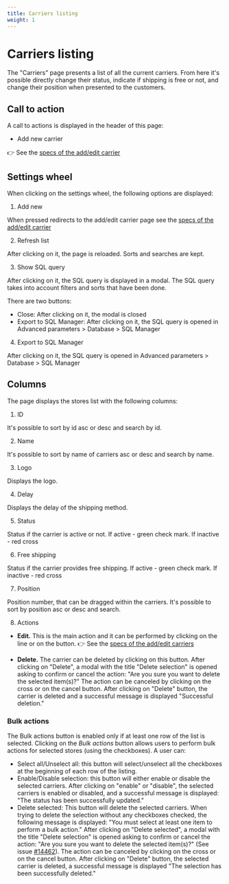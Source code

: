 ```yaml
---
title: Carriers listing
weight: 1
---
```


# Carriers listing

The "Carriers" page presents a list of all the current carriers. From here it's possible directly change their status, indicate if shipping is free or not, and change their position when presented to the customers.

## Call to action

A call to actions is displayed in the header of this page:
 
  - Add new carrier

👉 See the [specs of the add/edit carrier](./add-edit-carrier.md) 

## Settings wheel

When clicking on the settings wheel, the following options are displayed:

1. Add new

When pressed redirects to the add/edit carrier page see the [specs of the add/edit carrier](./add-edit-carrier.md) 

2. Refresh list

After clicking on it, the page is reloaded. Sorts and searches are kept.

3. Show SQL query

After clicking on it, the SQL query is displayed in a modal. The SQL query takes into account filters and sorts that have been done.

There are two buttons:

- Close: After clicking on it, the modal is closed
- Export to SQL Manager: After clicking on it, the SQL query is opened in Advanced parameters > Database > SQL Manager

4. Export to SQL Manager

After clicking on it, the SQL query is opened in Advanced parameters > Database > SQL Manager

## Columns

The page displays the stores list with the following columns:

1. ID

It's possible to sort by id asc or desc and search by id.

2. Name

It's possible to sort by name of carriers asc or desc and search by name.

3. Logo

Displays the logo.

4. Delay

Displays the delay of the shipping method.

5. Status

Status if the carrier is active or not. If active - green check mark. If inactive - red cross

6. Free shipping

Status if the carrier provides free shipping. If active - green check mark. If inactive - red cross

7. Position

Position number, that can be dragged within the carriers. It's possible to sort by position asc or desc and search.

8. Actions

- **Edit.** This is the main action and it can be performed by clicking on the line or on the button. 
 👉 See the [specs of the add/edit carriers](./add-edit-carriers.md) 

- **Delete.** The carrier can be deleted by clicking on this button. After clicking on "Delete", a modal with the title "Delete selection" is opened asking to confirm or cancel the  action: "Are you sure you want to delete the selected item(s)?"
 The action can be canceled by clicking on the cross or on the cancel button.
 After clicking on "Delete" button, the carrier is deleted and a successful message is displayed "Successful deletion."
 
 ### Bulk actions

The Bulk actions button is enabled only if at least one row of the list is selected.
Clicking on the _Bulk actions_ button allows users to perform bulk actions for selected stores (using the checkboxes). A user can:

- Select all/Unselect all: this button will select/unselect all the checkboxes at the beginning of each row of the listing.
- Enable/Disable selection: this button will either enable or disable the selected carriers.
After clicking on "enable"  or "disable", the selected carriers is enabled or disabled, and a successful message is displayed: "The status has been successfully updated."
- Delete selected: This button will delete the selected carriers. 
When trying to delete the selection without any checkboxes checked, the following message is displayed: "You must select at least one item to perform a bulk action."
After clicking on "Delete selected", a modal with the title "Delete selection" is opened asking to confirm or cancel the action: "Are you sure you want to delete the selected item(s)?" (See issue [#14462](https://github.com/PrestaShop/PrestaShop/issues/14462)). The action can be canceled by clicking on the cross or on the cancel button.
After clicking on "Delete" button, the selected carrier is deleted, a successful message is displayed "The selection has been successfully deleted."
